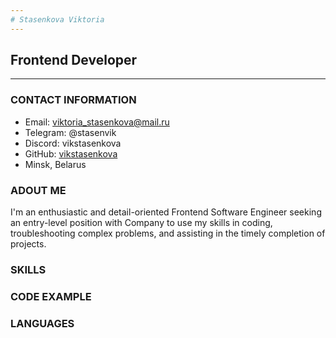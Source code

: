 ```yaml
---
# Stasenkova Viktoria
---
```

##  Frontend Developer
---
### CONTACT INFORMATION
* Email: viktoria_stasenkova@mail.ru
* Telegram: @stasenvik
* Discord: vikstasenkova
* GitHub: [vikstasenkova](https://github.com/vikstasenkova "GitHub")
* Minsk, Belarus

### ADOUT ME
I'm an enthusiastic and detail-oriented Frontend Software Engineer seeking an entry-level position with Company to use my skills in coding, troubleshooting complex problems, and assisting in the timely completion of projects.

### SKILLS
### CODE EXAMPLE
### LANGUAGES
